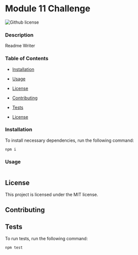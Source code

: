 
# Module 11 Challenge
![Github license](https://img.shields.io/badge/license-MIT-blue.svg)

### Description

Readme Writer

### Table of Contents

* [Installation](#installation)
* [Usage](#usage)

* [License](#license)

* [Contributing](#contributing)
* [Tests](#tests)

* [License](#license)


### Installation

To install necessary dependencies, run the following command:

```
npm i
```

### Usage

```

```

## License

This project is licensed under the MIT license.

## Contributing



## Tests

To run tests, run the following command:

```
npm test
```

